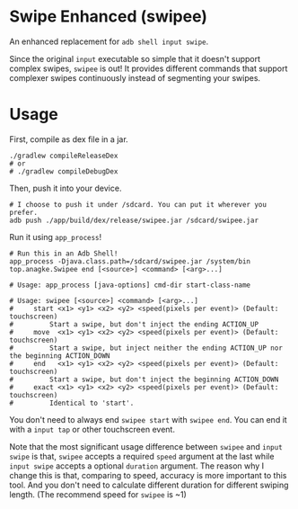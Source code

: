 # Swipe Enhanced (swipee)

An enhanced replacement for `adb shell input swipe`.

Since the original `input` executable so simple that it doesn't support complex swipes, `swipee` is out! It provides
different commands that support complexer swipes continuously instead of segmenting your swipes.

# Usage

First, compile as dex file in a jar.

```shell
./gradlew compileReleaseDex
# or
# ./gradlew compileDebugDex
```

Then, push it into your device.

```shell
# I choose to push it under /sdcard. You can put it wherever you prefer.
adb push ./app/build/dex/release/swipee.jar /sdcard/swipee.jar
```

Run it using `app_process`!

```shell
# Run this in an Adb Shell! 
app_process -Djava.class.path=/sdcard/swipee.jar /system/bin top.anagke.Swipee end [<source>] <command> [<arg>...]

# Usage: app_process [java-options] cmd-dir start-class-name

# Usage: swipee [<source>] <command> [<arg>...]
#     start <x1> <y1> <x2> <y2> <speed(pixels per event)> (Default: touchscreen)
#         Start a swipe, but don't inject the ending ACTION_UP
#     move  <x1> <y1> <x2> <y2> <speed(pixels per event)> (Default: touchscreen)
#         Start a swipe, but inject neither the ending ACTION_UP nor the beginning ACTION_DOWN
#     end   <x1> <y1> <x2> <y2> <speed(pixels per event)> (Default: touchscreen)
#         Start a swipe, but don't inject the beginning ACTION_DOWN
#     exact <x1> <y1> <x2> <y2> <speed(pixels per event)> (Default: touchscreen)
#         Identical to 'start'.
```

You don't need to always end `swipee start` with `swipee end`. You can end it with a `input tap` or other touchscreen
event.

Note that the most significant usage difference between `swipee` and `input swipe` is that, `swipee` accepts a
required `speed` argument at the last while `input swipe` accepts a optional `duration` argument. The reason why I
change this is that, comparing to speed, accuracy is more important to this tool. And you don't need to calculate
different duration for different swiping length. (The recommend speed for `swipee` is ~1)
